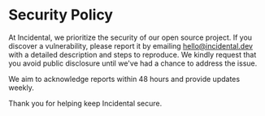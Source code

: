 # Security Policy

At Incidental, we prioritize the security of our open source project. If you discover a vulnerability, please report it by emailing hello@incidental.dev with a detailed description and steps to reproduce. We kindly request that you avoid public disclosure until we've had a chance to address the issue.

We aim to acknowledge reports within 48 hours and provide updates weekly.

Thank you for helping keep Incidental secure.
